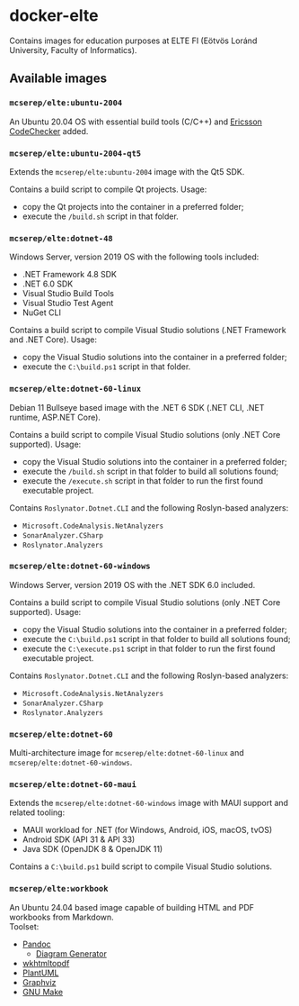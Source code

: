 # docker-elte

Contains images for education purposes at ELTE FI (Eötvös Loránd University, Faculty of Informatics).

## Available images

### `mcserep/elte:ubuntu-2004`
An Ubuntu 20.04 OS with essential build tools (C/C++) and [Ericsson CodeChecker](https://codechecker.readthedocs.io/) added.

### `mcserep/elte:ubuntu-2004-qt5`
Extends the `mcserep/elte:ubuntu-2004` image with the Qt5 SDK.

Contains a build script to compile Qt projects. Usage:
 - copy the Qt projects into the container in a preferred folder;
 - execute the `/build.sh` script in that folder.

### `mcserep/elte:dotnet-48`
Windows Server, version 2019 OS with the following tools included:
 - .NET Framework 4.8 SDK
 - .NET 6.0 SDK
 - Visual Studio Build Tools
 - Visual Studio Test Agent
 - NuGet CLI

Contains a build script to compile Visual Studio solutions (.NET Framework and .NET Core). Usage:
 - copy the Visual Studio solutions into the container in a preferred folder;
 - execute the `C:\build.ps1` script in that folder.

### `mcserep/elte:dotnet-60-linux`
Debian 11 Bullseye based image with the .NET 6 SDK (.NET CLI, .NET runtime, ASP.NET Core).

Contains a build script to compile Visual Studio solutions (only .NET Core supported). Usage:
- copy the Visual Studio solutions into the container in a preferred folder;
- execute the `/build.sh` script in that folder to build all solutions found;
- execute the `/execute.sh` script in that folder to run the first found executable project.

 Contains `Roslynator.Dotnet.CLI` and the following Roslyn-based analyzers:
 - `Microsoft.CodeAnalysis.NetAnalyzers`
 - `SonarAnalyzer.CSharp`
 - `Roslynator.Analyzers`

### `mcserep/elte:dotnet-60-windows`
Windows Server, version 2019 OS with the .NET SDK 6.0 included.

Contains a build script to compile Visual Studio solutions (only .NET Core supported). Usage:
 - copy the Visual Studio solutions into the container in a preferred folder;
 - execute the `C:\build.ps1` script in that folder to build all solutions found;
 - execute the `C:\execute.ps1` script in that folder to run the first found executable project.

 Contains `Roslynator.Dotnet.CLI` and the following Roslyn-based analyzers:
 - `Microsoft.CodeAnalysis.NetAnalyzers`
 - `SonarAnalyzer.CSharp`
 - `Roslynator.Analyzers`

### `mcserep/elte:dotnet-60`
Multi-architecture image for `mcserep/elte:dotnet-60-linux` and `mcserep/elte:dotnet-60-windows`.

### `mcserep/elte:dotnet-60-maui`
Extends the `mcserep/elte:dotnet-60-windows` image with MAUI support and related tooling:
 - MAUI workload for .NET (for Windows, Android, iOS, macOS, tvOS)
 - Android SDK (API 31 & API 33)
 - Java SDK (OpenJDK 8 & OpenJDK 11)

Contains a `C:\build.ps1` build script to compile Visual Studio solutions.

### `mcserep/elte:workbook`
An Ubuntu 24.04 based image capable of building HTML and PDF workbooks from Markdown.  
Toolset:
 - [Pandoc](https://pandoc.org/)
   - [Diagram Generator](https://github.com/pandoc-ext/diagram)
 - [wkhtmltopdf](https://wkhtmltopdf.org/)
 - [PlantUML](https://plantuml.com/)
 - [Graphviz](https://graphviz.org/)
 - [GNU Make](https://www.gnu.org/software/make/)